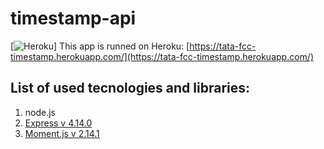 # timestamp-api
[![Heroku](https://heroku-badge.herokuapp.com/?app=tata-fcc-timestamp)]
This app is runned on Heroku: [https://tata-fcc-timestamp.herokuapp.com/](https://tata-fcc-timestamp.herokuapp.com/)

## List of used tecnologies and libraries:
1. node.js
1. [Express v 4.14.0](https://expressjs.com/)
1. [Moment.js v 2.14.1](http://momentjs.com/)
